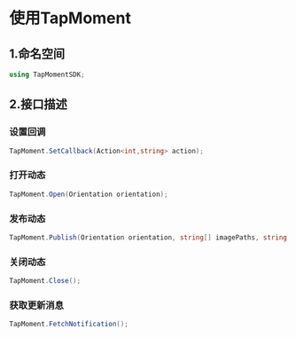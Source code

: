 # 使用TapMoment

## 1.命名空间

```c#
using TapMomentSDK;
```

## 2.接口描述

### 设置回调

```c#
TapMoment.SetCallback(Action<int,string> action);
```

### 打开动态

```c#
TapMoment.Open(Orientation orientation);
```

### 发布动态

```c#
TapMoment.Publish(Orientation orientation, string[] imagePaths, string content);
```

### 关闭动态

```c#
TapMoment.Close();
```

### 获取更新消息
```c#
TapMoment.FetchNotification();
```
